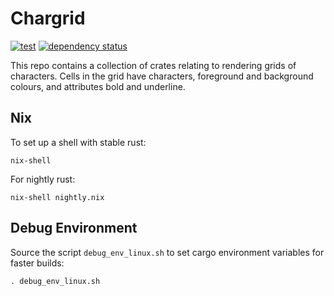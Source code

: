 # Chargrid

[![test](https://github.com/gridbugs/chargrid/actions/workflows/test.yml/badge.svg)](https://github.com/gridbugs/chargrid/actions/workflows/test.yml)
[![dependency status](https://deps.rs/repo/github/gridbugs/chargrid/status.svg)](https://deps.rs/repo/github/gridbugs/chargrid)

This repo contains a collection of crates relating to rendering grids of
characters. Cells in the grid have characters, foreground and background
colours, and attributes bold and underline.

## Nix

To set up a shell with stable rust:
```
nix-shell
```

For nightly rust:
```
nix-shell nightly.nix
```

## Debug Environment

Source the script `debug_env_linux.sh` to set cargo environment variables for faster builds:
```
. debug_env_linux.sh
```
